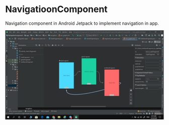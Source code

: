 # NavigatioonComponent
Navigation component in Android Jetpack to implement navigation in app.


![](images\NavigationComponent.jpg)
